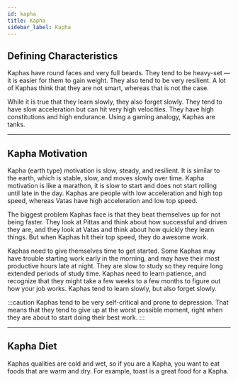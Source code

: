 ```yaml
---
id: kapha
title: Kapha
sidebar_label: Kapha
---
```


## Defining Characteristics
Kaphas have round faces and very full beards. They tend to be heavy-set — it is easier for them to gain weight. They also tend to be very resilient. A lot of Kaphas think that they are not smart, whereas that is not the case.

While it is true that they learn slowly, they also forget slowly. They tend to have slow acceleration but can hit very high velocities. They have high constitutions and high endurance. Using a gaming analogy, Kaphas are tanks.

---

## Kapha Motivation
Kapha (earth type) motivation is slow, steady, and resilient. It is similar to the earth, which is stable, slow, and moves slowly over time. Kapha motivation is like a marathon, it is slow to start and does not start rolling until late in the day. Kaphas are people with low acceleration and high top speed, whereas Vatas have high acceleration and low top speed.

The biggest problem Kaphas face is that they beat themselves up for not being faster. They look at Pittas and think about how successful and driven they are, and they look at Vatas and think about how quickly they learn things. But when Kaphas hit their top speed, they do awesome work.

Kaphas need to give themselves time to get started. Some Kaphas may have trouble starting work early in the morning, and may have their most productive hours late at night. They are slow to study so they require long extended periods of study time. Kaphas need to learn patience, and recognize that they might take a few weeks to a few months to figure out how your job works. Kaphas tend to learn slowly, but also forget slowly.

:::caution
Kaphas tend to be very self-critical and prone to depression. That means that they tend to give up at the worst possible moment, right when they are about to start doing their best work.
:::

---

## Kapha Diet
Kaphas qualities are cold and wet, so if you are a Kapha, you want to eat foods that are warm and dry. For example, toast is a great food for a Kapha.